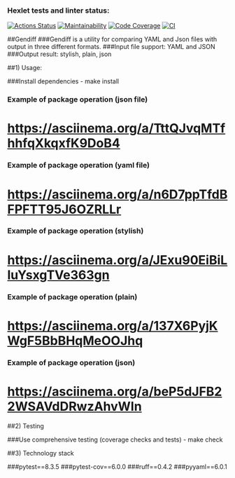 ### Hexlet tests and linter status:
[![Actions Status](https://github.com/bebcor/python-project-50/actions/workflows/hexlet-check.yml/badge.svg)](https://github.com/bebcor/python-project-50/actions)
[![Maintainability](https://qlty.sh/badges/38b9f699-ca00-4ef2-beca-18bc8571c311/maintainability.svg)](https://qlty.sh/gh/bebcor/projects/python-project-50)
[![Code Coverage](https://qlty.sh/badges/38b9f699-ca00-4ef2-beca-18bc8571c311/test_coverage.svg)](https://qlty.sh/gh/bebcor/projects/python-project-50)
[![CI](https://github.com/bebcor/python-project-50/actions/workflows/pyci.yml/badge.svg)](https://github.com/bebcor/python-project-50/actions)


##Gendiff
###Gendiff is a utility for comparing YAML and Json files with output in three different formats.
###Input file support: YAML and JSON
###Output result: stylish, plain, json


##1) Usage:

###Install dependencies - make install

### Example of package operation (json file)
# https://asciinema.org/a/TttQJvqMTfhhfqXkqxfK9DoB4

### Example of package operation (yaml file)
# https://asciinema.org/a/n6D7ppTfdBFPFTT95J6OZRLLr

### Example of package operation (stylish)
# https://asciinema.org/a/JExu90EiBiLluYsxgTVe363gn

### Example of package operation (plain)
# https://asciinema.org/a/137X6PyjKWgF5BbBHqMeOOJhq

### Example of package operation (json)
# https://asciinema.org/a/beP5dJFB22WSAVdDRwzAhvWIn


##2) Testing

###Use comprehensive testing (coverage checks and tests) - make check


##3) Technology stack

###pytest==8.3.5
###pytest-cov==6.0.0
###ruff==0.4.2
###pyyaml==6.0.1 
